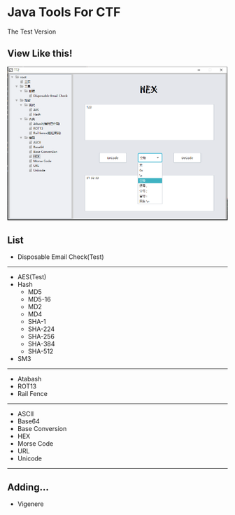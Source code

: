 # Java Tools For CTF

The Test Version

## View Like this!
![1](./image/Introduction.png)

## List
 
- Disposable Email Check(Test)
---
- AES(Test) 
- Hash
  - MD5
  - MD5-16
  - MD2
  - MD4
  - SHA-1
  - SHA-224
  - SHA-256
  - SHA-384
  - SHA-512
 - SM3
---
- Atabash 
- ROT13
- Rail Fence
---
- ASCII
- Base64
- Base Conversion
- HEX
- Morse Code
- URL
- Unicode
---

Adding...
---
- Vigenere

